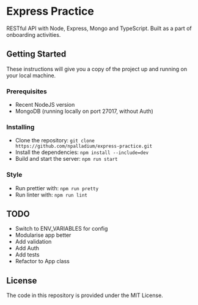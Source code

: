 # Express Practice
RESTful API with Node, Express, Mongo and TypeScript. Built as a part of onboarding activities.

## Getting Started

These instructions will give you a copy of the project up and running on your local machine.

### Prerequisites

- Recent NodeJS version
- MongoDB (running locally on port 27017, without Auth)

### Installing
- Clone the repository:
  ```git clone https://github.com/npalladium/express-practice.git```
- Install the dependencies:
  ```npm install --include=dev```
- Build and start the server:
  ```npm run start```

### Style
- Run prettier with:
  ```npm run pretty```
- Run linter with:
  ```npm run lint```

## TODO
- Switch to ENV_VARIABLES for config
- Modularise app better
- Add validation
- Add Auth
- Add tests
- Refactor to App class

## License
The code in this repository is provided under the MIT License.
